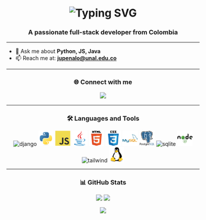 <h1 align="center">
  <img src="https://readme-typing-svg.herokuapp.com?font=Fira+Code&weight=500&size=30&pause=1000&color=F7B93E&center=true&vCenter=true&width=600&lines=Hi+%F0%9F%91%8B%2C+I'm+Juan+David+Pe%C3%B1a+Lozada;Full-Stack+Developer+from+Colombia" alt="Typing SVG" />
</h1>

<h3 align="center">A passionate full-stack developer from Colombia</h3>

---

- 💬 Ask me about **Python, JS, Java**
- 📫 Reach me at: **jupenalo@unal.edu.co**

---

<h3 align="center">🌐 Connect with me</h3>
<p align="center">
  <a href="mailto:jupenalo@unal.edu.co"><img src="https://img.shields.io/badge/Email-D14836?style=for-the-badge&logo=gmail&logoColor=white"/></a>
  <!-- Aquí puedes agregar LinkedIn o portafolio cuando quieras -->
</p>

---

<h3 align="center">🛠 Languages and Tools</h3>
<p align="center">
  <img src="https://cdn.worldvectorlogo.com/logos/django.svg" alt="django" width="40" height="40"/> 
  <img src="https://raw.githubusercontent.com/devicons/devicon/master/icons/python/python-original.svg" alt="python" width="40" height="40"/>
  <img src="https://raw.githubusercontent.com/devicons/devicon/master/icons/javascript/javascript-original.svg" alt="javascript" width="40" height="40"/>
  <img src="https://raw.githubusercontent.com/devicons/devicon/master/icons/java/java-original.svg" alt="java" width="40" height="40"/>
  <img src="https://raw.githubusercontent.com/devicons/devicon/master/icons/html5/html5-original-wordmark.svg" alt="html5" width="40" height="40"/>
  <img src="https://raw.githubusercontent.com/devicons/devicon/master/icons/css3/css3-original-wordmark.svg" alt="css3" width="40" height="40"/>
  <img src="https://raw.githubusercontent.com/devicons/devicon/master/icons/mysql/mysql-original-wordmark.svg" alt="mysql" width="40" height="40"/>
  <img src="https://raw.githubusercontent.com/devicons/devicon/master/icons/postgresql/postgresql-original-wordmark.svg" alt="postgresql" width="40" height="40"/>
  <img src="https://www.vectorlogo.zone/logos/sqlite/sqlite-icon.svg" alt="sqlite" width="40" height="40"/> 
  <img src="https://raw.githubusercontent.com/devicons/devicon/master/icons/nodejs/nodejs-original-wordmark.svg" alt="nodejs" width="40" height="40"/> 
  <img src="https://www.vectorlogo.zone/logos/tailwindcss/tailwindcss-icon.svg" alt="tailwind" width="40" height="40"/>
  <img src="https://raw.githubusercontent.com/devicons/devicon/master/icons/linux/linux-original.svg" alt="linux" width="40" height="40"/>
</p>

---

<h3 align="center">📊 GitHub Stats</h3>

<p align="center">
  <img height="150" src="https://github-readme-stats.vercel.app/api?username=juan2005elpapu&show_icons=true&theme=dark" />
  <img height="150" src="https://github-readme-stats.vercel.app/api/top-langs?username=juan2005elpapu&layout=compact&langs_count=6&theme=dark" />
</p>

<p align="center">
  <img height="150" src="https://github-readme-streak-stats.herokuapp.com/?user=juan2005elpapu&theme=dark" />
</p>


